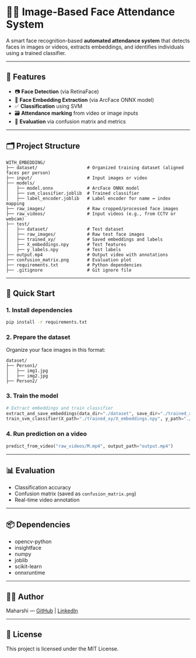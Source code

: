 # 👨‍🏫 Image-Based Face Attendance System

A smart face recognition-based **automated attendance system** that detects faces in images or videos, extracts embeddings, and identifies individuals using a trained classifier.

---

## 📌 Features

- 📷 **Face Detection** (via RetinaFace)
- 🧠 **Face Embedding Extraction** (via ArcFace ONNX model)
- ✅ **Classification** using SVM
- 🗃️ **Attendance marking** from video or image inputs
- 🧪 **Evaluation** via confusion matrix and metrics

---

## 🗂️ Project Structure

```
WITH_EMBEDDING/
├── dataset/                   # Organized training dataset (aligned faces per person)
├── input/                     # Input images or video
├── models/
│   ├── model.onnx             # ArcFace ONNX model
│   ├── svm_classifier.joblib  # Trained classifier
│   ├── label_encoder.joblib   # Label encoder for name ↔ index mapping
├── raw_images/                # Raw cropped/processed face images
├── raw_videos/                # Input videos (e.g., from CCTV or webcam)
├── test/
│   ├── dataset/               # Test dataset
│   ├── raw_images/            # Raw test face images
│   ├── trained_xy/            # Saved embeddings and labels
│   ├── X_embeddings.npy       # Test features
│   ├── y_labels.npy           # Test labels
├── output.mp4                 # Output video with annotations
├── confusion_matrix.png       # Evaluation plot
├── requirements.txt           # Python dependencies
├── .gitignore                 # Git ignore file
```

---

## 🚀 Quick Start

### 1. Install dependencies

```bash
pip install -r requirements.txt
```

### 2. Prepare the dataset

Organize your face images in this format:

```
dataset/
├── Person1/
│   ├── img1.jpg
│   ├── img2.jpg
├── Person2/
```

### 3. Train the model

```python
# Extract embeddings and train classifier
extract_and_save_embeddings(data_dir="./dataset", save_dir="./trained_xy")
train_svm_classifier(X_path="./trained_xy/X_embeddings.npy", y_path="./trained_xy/y_labels.npy")
```

### 4. Run prediction on a video

```python
predict_from_video("raw_videos/M.mp4", output_path="output.mp4")
```

---

## 📊 Evaluation

- Classification accuracy
- Confusion matrix (saved as `confusion_matrix.png`)
- Real-time video annotation

---

## 📦 Dependencies

- opencv-python
- insightface
- numpy
- joblib
- scikit-learn
- onnxruntime

---

## 👩‍💻 Author

Maharshi — [GitHub](https://github.com/your-username) | [LinkedIn](https://linkedin.com/in/your-profile)

---

## 📜 License

This project is licensed under the MIT License.
